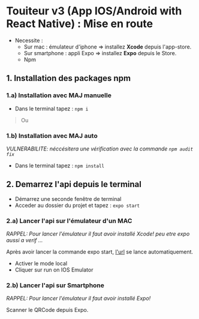 # Touiteur v3 (App IOS/Android with React Native) : Mise en route
- Necessite :
    - Sur mac : émulateur d'iphone => installez **Xcode** depuis l'app-store.
    - Sur smartphone : appli Expo => installez **Expo** depuis le Store.
    - Npm

## 1. Installation des packages npm
### 1.a) Installation avec MAJ manuelle
- Dans le terminal tapez : `npm i` 

> Ou

### 1.b) Installation avec MAJ auto
 *VULNERABILITE: néccésitera une vérification avec la commande `npm audit fix`*

- Dans le terminal tapez : `npm install`


## 2. Demarrez l'api depuis le terminal 
- Démarrez une seconde fenêtre de terminal
- Acceder au dossier du projet et tapez : `expo start`

### 2.a) Lancer l'api sur l'émulateur d'un MAC
*RAPPEL: Pour lancer l'émulateur il faut avoir installé Xcode!*
*peu etre expo aussi a verif ...*

Après avoir lancer la commande expo start, [l'url](http://localhost:19002/) se lance automatiquement.
- Activer le mode local
- Cliquer sur run on IOS Emulator

### 2.b) Lancer l'api sur Smartphone
*RAPPEL: Pour lancer l'émulateur il faut avoir installé Expo!*

Scanner le QRCode depuis Expo.
